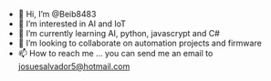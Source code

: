 - 👋 Hi, I’m @Beib8483
- 👀 I’m interested in AI and IoT
- 🌱 I’m currently learning AI, python, javascrypt and C#
- 💞️ I’m looking to collaborate on automation projects and firmware
- 📫 How to reach me ... you can send me an email to josuesalvador5@hotmail.com

<!---
Beib8483/Beib8483 is a ✨ special ✨ repository because its `README.md` (this file) appears on your GitHub profile.
You can click the Preview link to take a look at your changes.
--->
